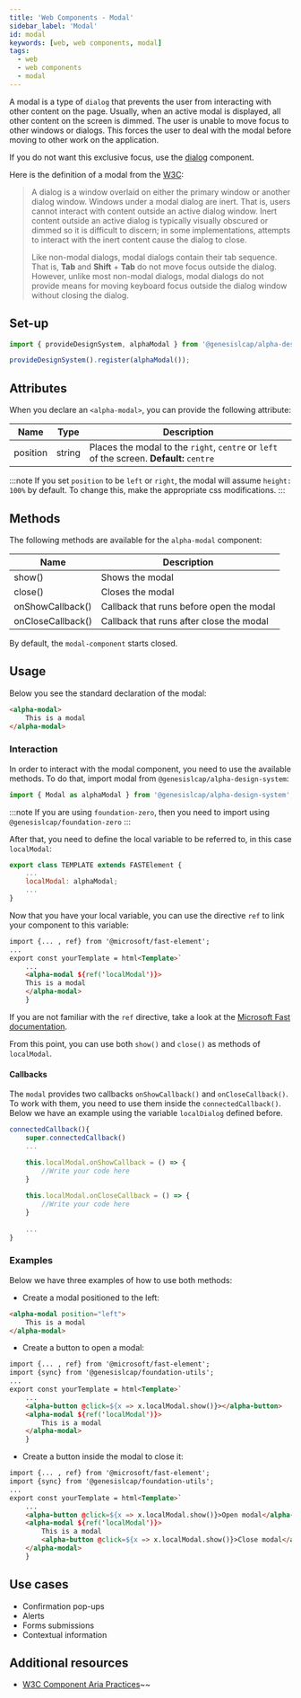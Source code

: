 ```yaml
---
title: 'Web Components - Modal'
sidebar_label: 'Modal'
id: modal
keywords: [web, web components, modal]
tags:
  - web
  - web components
  - modal
---
```


A modal is a type of `dialog` that prevents the user from interacting with other content on the page. Usually, when an active modal is displayed, all other content on the screen is dimmed. The user is unable to move focus to other windows or dialogs. This forces the user to deal with the modal before moving to other work on the application.

If you do not want this exclusive focus, use the [dialog](../../../../web/web-components/interaction/dialog/) component.

Here is the definition of a modal from the [W3C](https://w3c.github.io/aria-practices/#dialog_modal):

> A dialog is a window overlaid on either the primary window or another dialog window. Windows under a modal dialog are inert. That is, users cannot interact with content outside an active dialog window. Inert content outside an active dialog is typically visually obscured or dimmed so it is difficult to discern; in some implementations, attempts to interact with the inert content cause the dialog to close.
>
> Like non-modal dialogs, modal dialogs contain their tab sequence. That is, **Tab** and **Shift** + **Tab** do not move focus outside the dialog. However, unlike most non-modal dialogs, modal dialogs do not provide means for moving keyboard focus outside the dialog window without closing the dialog.

## Set-up

```ts
import { provideDesignSystem, alphaModal } from '@genesislcap/alpha-design-system';

provideDesignSystem().register(alphaModal());
```
## Attributes

When you declare an `<alpha-modal>`, you can provide the following attribute:

| Name     | Type   | Description                                                                     |
|----------|--------|---------------------------------------------------------------------------------|
| position | string | Places the modal to the `right`, `centre` or `left` of the screen. **Default:** `centre` |

:::note
If you set `position` to be `left` or `right`, the modal will assume `height: 100%` by default. To change this, make the appropriate css modifications.
:::


## Methods

The following methods are available for the `alpha-modal` component:

| Name              | Description                              |
|-------------------|------------------------------------------|
| show()            | Shows the modal                          |
| close()           | Closes the modal                         |
| onShowCallback()  | Callback that runs before open the modal |
| onCloseCallback() | Callback that runs after close the modal |

By default, the `modal-component` starts closed.

## Usage

Below you see the standard declaration of the modal:

```html
<alpha-modal>
    This is a modal
</alpha-modal>
```

### Interaction

In order to interact with the modal component, you need to use the available methods. To do that, import modal from `@genesislcap/alpha-design-system`:

``` typescript
import { Modal as alphaModal } from '@genesislcap/alpha-design-system';
```
:::note
If you are using `foundation-zero`, then you need to import using `@genesislcap/foundation-zero`
:::

After that, you need to define the local variable to be referred to, in this case `localModal`:

```js {3}
export class TEMPLATE extends FASTElement {
    ...
    localModal: alphaModal;
    ...
}
```

Now that you have your local variable, you can use the directive `ref` to link your component to this variable:

```html {1,5-7}
import {... , ref} from '@microsoft/fast-element';
...
export const yourTemplate = html<Template>`
    ...
    <alpha-modal ${ref('localModal')}>
    This is a modal
    </alpha-modal>
    }
```

If you are not familiar with the `ref` directive, take a look at the [Microsoft Fast documentation](https://www.fast.design/docs/fast-element/using-directives/#the-repeat-directive).

From this point, you can use both `show()` and `close()` as methods of `localModal`.

#### Callbacks

The `modal` provides two callbacks `onShowCallback()` and `onCloseCallback()`. To work with them, you need to use them inside the
`connectedCallback()`. Below we have an example using the variable `localDialog` defined before.

```js
connectedCallback(){
    super.connectedCallback()
    ...

    this.localModal.onShowCallback = () => {
        //Write your code here
    }
    
    this.localModal.onCloseCallback = () => {
        //Write your code here
    }
    
    ...
}
```

### Examples

Below we have three examples of how to use both methods:

- Create a modal positioned to the left:
```html
<alpha-modal position="left">
    This is a modal
</alpha-modal>
```
- Create a button to open a modal:

```html {6}
import {... , ref} from '@microsoft/fast-element';
import {sync} from '@genesislcap/foundation-utils';
...
export const yourTemplate = html<Template>`
    ...
    <alpha-button @click=${x => x.localModal.show()}></alpha-button>
    <alpha-modal ${ref('localModal')}>
        This is a modal
    </alpha-modal>
    }
```

- Create a button inside the modal to close it:

```html {9}
import {... , ref} from '@microsoft/fast-element';
import {sync} from '@genesislcap/foundation-utils';
...
export const yourTemplate = html<Template>`
    ...
    <alpha-button @click=${x => x.localModal.show()}>Open modal</alpha-button>
    <alpha-modal ${ref('localModal')}>
        This is a modal
        <alpha-button @click=${x => x.localModal.show()}>Close modal</alpha-button>
    </alpha-modal>
    }
```

## Use cases

- Confirmation pop-ups
- Alerts
- Forms submissions
- Contextual information

## Additional resources

- [W3C Component Aria Practices](https://w3c.github.io/aria-practices/#dialog_modal)~~
